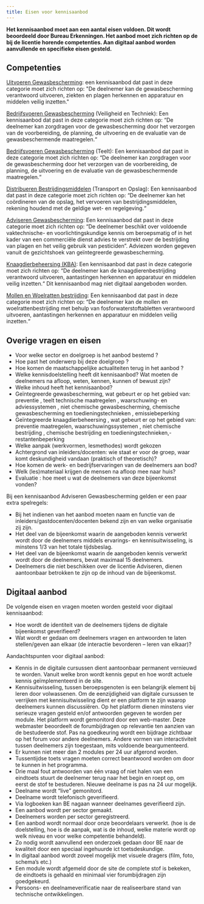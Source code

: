 ```yaml
---
title: Eisen voor kennisaanbod
---
```


**Het kennisaanbod moet aan een aantal eisen voldoen. Dit wordt beoordeeld door Bureau Erkenningen. Het aanbod moet zich richten op de bij de licentie horende competenties. Aan digitaal aanbod worden aanvullende en specifieke eisen gesteld.**

## Competenties

[Uitvoeren Gewasbescherming](/licenties/welke-licenties-zijn-er/licentie-uitvoeren-gewasbescherming/): een kennisaanbod dat past in deze categorie moet zich richten op: "De
deelnemer kan de gewasbescherming verantwoord uitvoeren, ziekten en plagen herkennen en
apparatuur en middelen veilig inzetten."

[Bedrijfsvoeren Gewasbescherming](/licenties/welke-licenties-zijn-er/licentie-bedrijfsvoeren-gewasbescherming/) (Veiligheid en Techniek): Een kennisaanbod dat past in deze
categorie moet zich richten op: “De deelnemer kan zorgdragen voor de gewasbescherming door het
verzorgen van de voorbereiding, de planning, de uitvoering en de evaluatie van de gewasbeschermende maatregelen.“

[Bedrijfsvoeren Gewasbescherming](/licenties/welke-licenties-zijn-er/licentie-bedrijfsvoeren-gewasbescherming/) (Teelt): Een kennisaanbod dat past in deze categorie moet zich
richten op: “De deelnemer kan zorgdragen voor de gewasbescherming door het verzorgen van de
voorbereiding, de planning, de uitvoering en de evaluatie van de gewasbeschermende maatregelen.“

[Distribueren Bestrijdingsmiddelen](/licenties/welke-licenties-zijn-er/licentie-bedrijfsvoeren-distribueren) (Transport en Opslag): Een kennisaanbod dat past in deze categorie moet zich richten op: “De deelnemer kan het coördineren van de opslag, het vervoeren van bestrijdingsmiddelen, rekening houdend met de geldige wet- en regelgeving.“

[Adviseren Gewasbescherming](/licenties/welke-licenties-zijn-er/licentie-adviseren-gewasbescherming): Een kennisaanbod dat past in deze categorie moet zich richten op: “De deelnemer beschikt over voldoende vaktechnische- en voorlichtingskundige kennis om beroepsmatig of in het kader van een commerciële dienst advies te verstrekt over de bestrijding van plagen en het veilig gebruik van pesticiden”. Adviezen worden gegeven vanuit de gezichtshoek van geïntegreerde gewasbescherming.

[Knaagdierbeheersing (KBA)](/licenties/welke-licenties-zijn-er/licentie-knaagdierbeheersing-op-agrarische-bedrijven): Een kennisaanbod dat past in deze categorie moet zich
richten op: “De deelnemer kan de knaagdierenbestrijding verantwoord uitvoeren, aantastingen herkennen en apparatuur en middelen veilig inzetten.“ Dit kennisaanbod mag niet digitaal aangeboden worden.

[Mollen en Woelratten bestrijding](/licenties/welke-licenties-zijn-er/licentie-mollen-en-woelrattenbestrijding): Een kennisaanbod dat past in deze categorie moet zich richten op: “De deelnemer kan de mollen en woelrattenbestrijding met behulp van fosforwaterstoftabletten verantwoord uitvoeren, aantastingen herkennen en apparatuur en middelen veilig inzetten.“

## Overige vragen en eisen

- Voor welke sector en doelgroep is het aanbod bestemd
  ?
- Hoe past het onderwerp bij
  deze doelgroep
  ?
- Hoe komen de maatschappelijke actualiteiten terug in
  het aanbod
  ?
- Welke kennisdoelstelling heeft dit kennisaanbod? Wat moeten de deelnemers na afloop, weten, kennen, kunnen of bewust zijn?
- Welke inhoud heeft het kennisaanbod?
- Geïntegreerde
  gewasbescherming, wat gebeurt er op het gebied
  van:
  preventie
  , teelt technische maatregelen
  , waarschuwing- en
  adviessystemen
  , niet chemische
  gewasbescherming, chemische gewasbescherming
  en toedieningstechnieken
  , emissiebeperking
- Geïntegreerde
  knaagdierbeheersing
  , wat gebeurt er op het gebied
  van:
  preventie maatregelen, waarschuwingssystemen
  , niet chemische bestrijding
  , chemische bestrijding en
  toedieningstechnieken,-restantenbeperking
- Welke aanpak (werkvormen, lesmethodes) wordt gekozen
- Achtergrond van inleiders/docenten: wie staat er voor de groep,
  waar komt deskundigheid vandaan (praktisch of theoretisch)?
- Hoe komen de werk- en bedrijfservaringen van de deelnemers aan
  bod?
- Welk (les)materiaal krijgen de mensen na afloop mee
  naar huis?
- Evaluatie
  : hoe meet u wat de deelnemers van deze bijeenkomst vonden?

Bij een kennisaanbod Adviseren Gewasbescherming gelden er een paar extra spelregels:

- Bij het indienen van het aanbod moeten naam en functie van de inleiders/gastdocenten/docenten bekend zijn en van welke organisatie zij zijn.
- Het deel van de bijeenkomst waarin de aangeboden kennis verwerkt wordt door de deelnemers middels ervarings- en kennisuitwisseling, is minstens 1/3 van het totale tijdsbeslag.
- Het deel van de bijeenkomst waarin de aangeboden kennis verwerkt wordt door de deelnemers, bevat maximaal 15 deelnemers.
- Deelnemers die niet beschikken over de licentie Adviseren, dienen aantoonbaar betrokken te zijn op de inhoud van de bijeenkomst.

## Digitaal aanbod

De volgende eisen en vragen moeten worden gesteld voor digitaal kennisaanbod:

- Hoe wordt de identiteit van de deelnemers tijdens de digitale bijeenkomst geverifieerd?
- Wat wordt er gedaan om deelnemers vragen en antwoorden te laten stellen/geven aan elkaar (de
  interactie bevorderen – leren van elkaar)?

Aandachtspunten voor digitaal aanbod:

- Kennis in de digitale cursussen dient aantoonbaar permanent vernieuwd te worden. Vanuit welke bron wordt kennis geput en hoe wordt actuele kennis geïmplementeerd in de site.
- Kennisuitwisseling, tussen beroepsgenoten is een belangrijk element bij leren door volwassenen. Om de eenzijdigheid van digitale cursussen te verrijken met kennisuitwisseling dient er een platform te zijn waarop deelnemers kunnen discussiëren. Op het platform dienen minstens vier serieuze vragen gesteld en/of antwoorden gegeven te worden per module. Het platform wordt gemonitord door een web-master. Deze webmaster beoordeelt de forumbijdragen op relevantie ten aanzien van de bestudeerde stof. Pas na goedkeuring wordt een bijdrage zichtbaar op het forum voor andere deelnemers. Andere vormen van interactiviteit tussen deelnemers zijn toegestaan, mits voldoende beargumenteerd.
- Er kunnen niet meer dan 2 modules per 24 uur afgerond worden.
- Tussentijdse toets vragen moeten correct beantwoord worden om door te kunnen in het programma.
- Drie maal fout antwoorden van één vraag of niet halen van een eindtoets stuurt de deelnemer terug naar het begin en roept op, om eerst de stof te bestuderen. Nieuwe deelname is pas na 24 uur mogelijk.
- Deelname wordt “live” gemonitord.
- Deelname wordt telefonisch geverifieerd.
- Via logboeken kan BE nagaan wanneer deelnames geverifieerd zijn.
- Een aanbod wordt per sector gemaakt.
- Deelnemers worden per sector geregistreerd.
- Een aanbod wordt normaal door onze beoordelaars verwerkt. (hoe is de doelstelling, hoe is de aanpak, wat is de inhoud, welke materie wordt op welk niveau en voor welke competentie behandeld).
- Zo nodig wordt aanvullend een onderzoek gedaan door BE naar de kwaliteit door een speciaal ingehuurde ict toetsdeskundige.
- In digitaal aanbod wordt zoveel mogelijk met visuele dragers (film, foto, schema’s etc.)
- Een module wordt afgemeld door de site de complete stof is bekeken, de eindtoets is gehaald en minimaal vier forumbijdragen zijn goedgekeurd.
- Persoons- en deelnameverificatie naar de realiseerbare stand van technische ontwikkelingen.

